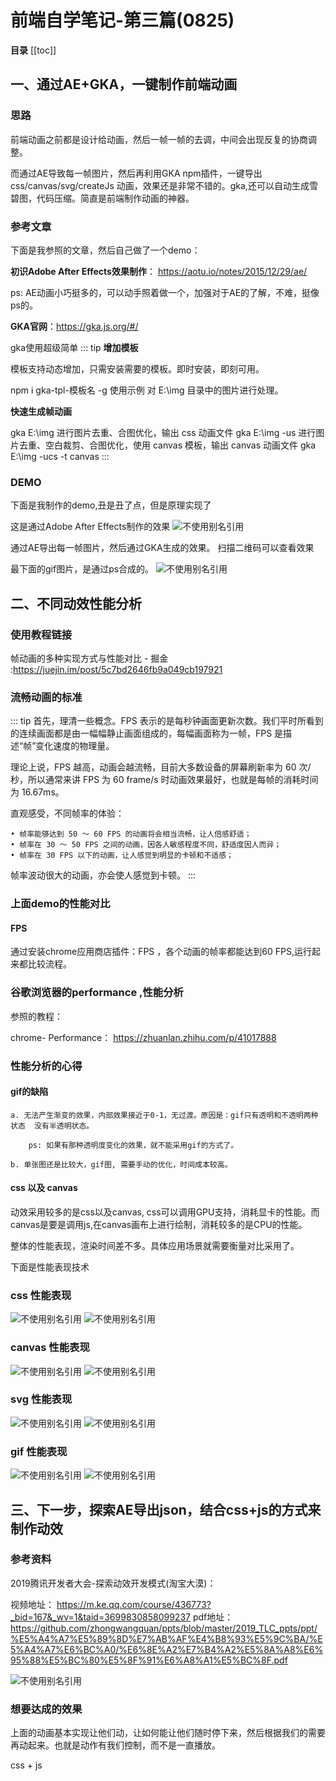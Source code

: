 # 前端自学笔记-第三篇(0825)

**目录**
[[toc]]



## 一、通过AE+GKA，一键制作前端动画

### 思路
前端动画之前都是设计给动画，然后一帧一帧的去调，中间会出现反复的协商调整。

而通过AE导致每一帧图片，然后再利用GKA npm插件，一键导出css/canvas/svg/createJs 动画，效果还是非常不错的。gka,还可以自动生成雪碧图，代码压缩。简直是前端制作动画的神器。

### 参考文章
下面是我参照的文章，然后自己做了一个demo：

**初识Adobe After Effects效果制作**： <https://aotu.io/notes/2015/12/29/ae/>

ps: AE动画小巧挺多的，可以动手照着做一个，加强对于AE的了解，不难，挺像ps的。

**GKA官网**：<https://gka.js.org/#/>

gka使用超级简单
::: tip
**增加模板**

模板支持动态增加，只需安装需要的模板。即时安装，即刻可用。

npm i gka-tpl-模板名 -g
使用示例
对 E:\img 目录中的图片进行处理。

**快速生成帧动画**

gka E:\img
进行图片去重、合图优化，输出 css 动画文件
gka E:\img -us
进行图片去重、空白裁剪、合图优化，使用 canvas 模板，输出 canvas 动画文件
gka E:\img -ucs -t canvas
:::

###  DEMO
下面是我制作的demo,丑是丑了点，但是原理实现了

这是通过Adobe After Effects制作的效果
![不使用别名引用](~@learning/6.png)


通过AE导出每一帧图片，然后通过GKA生成的效果。
扫描二维码可以查看效果

最下面的gif图片，是通过ps合成的。
![不使用别名引用](~@learning/4.png)


## 二、不同动效性能分析

### 使用教程链接
帧动画的多种实现方式与性能对比 - 掘金 :<https://juejin.im/post/5c7bd2646fb9a049cb197921>

### 流畅动画的标准
::: tip
首先，理清一些概念。FPS 表示的是每秒钟画面更新次数。我们平时所看到的连续画面都是由一幅幅静止画面组成的，每幅画面称为一帧，FPS 是描述“帧”变化速度的物理量。

理论上说，FPS 越高，动画会越流畅，目前大多数设备的屏幕刷新率为 60 次/秒，所以通常来讲 FPS 为 60 frame/s 时动画效果最好，也就是每帧的消耗时间为 16.67ms。

直观感受，不同帧率的体验：

	• 帧率能够达到 50 ～ 60 FPS 的动画将会相当流畅，让人倍感舒适；
	• 帧率在 30 ～ 50 FPS 之间的动画，因各人敏感程度不同，舒适度因人而异；
	• 帧率在 30 FPS 以下的动画，让人感觉到明显的卡顿和不适感；

帧率波动很大的动画，亦会使人感觉到卡顿。
::: 

### 上面demo的性能对比

#### FPS
通过安装chrome应用商店插件：FPS ，各个动画的帧率都能达到60 FPS,运行起来都比较流程。

### 谷歌浏览器的performance ,性能分析

参照的教程：

chrome- Performance： <https://zhuanlan.zhihu.com/p/41017888>


### 性能分析的心得

#### gif的缺陷

    a. 无法产生渐变的效果，内部效果接近于0-1，无过渡。原因是：gif只有透明和不透明两种状态  没有半透明状态。

        ps: 如果有那种透明度变化的效果，就不能采用gif的方式了。

    b. 单张图还是比较大，gif图, 需要手动的优化，时间成本较高。

#### css 以及 canvas

动效采用较多的是css以及canvas, css可以调用GPU支持，消耗显卡的性能。而canvas是要是调用js,在canvas画布上进行绘制，消耗较多的是CPU的性能。

整体的性能表现，渲染时间差不多。具体应用场景就需要衡量对比采用了。


下面是性能表现技术
### css 性能表现
![不使用别名引用](~@learning/css1.png)
![不使用别名引用](~@learning/css2.png)

### canvas 性能表现
![不使用别名引用](~@learning/canvas1.png)
![不使用别名引用](~@learning/canvas2.png)

### svg 性能表现
![不使用别名引用](~@learning/svg1.png)
![不使用别名引用](~@learning/svg2.png)

### gif 性能表现
![不使用别名引用](~@learning/gif1.png)
![不使用别名引用](~@learning/gif2.png)



## 三、下一步，探索AE导出json，结合css+js的方式来制作动效

### 参考资料

2019腾讯开发者大会-探索动效开发模式(淘宝大漠)： 

视频地址： <https://m.ke.qq.com/course/436773?_bid=167&_wv=1&taid=3699830858099237>
pdf地址： <https://github.com/zhongwangquan/ppts/blob/master/2019_TLC_ppts/ppt/%E5%A4%A7%E5%89%8D%E7%AB%AF%E4%B8%93%E5%9C%BA/%E5%A4%A7%E6%BC%A0/%E6%8E%A2%E7%B4%A2%E5%8A%A8%E6%95%88%E5%BC%80%E5%8F%91%E6%A8%A1%E5%BC%8F.pdf>


![不使用别名引用](~@learning/taobao.png)

### 想要达成的效果

上面的动画基本实现让他们动，让如何能让他们随时停下来，然后根据我们的需要再动起来。也就是动作有我们控制，而不是一直播放。

css + js